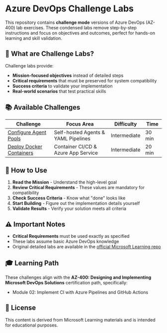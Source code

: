 # Azure DevOps Challenge Labs

This repository contains **challenge mode** versions of Azure DevOps (AZ-400) lab exercises. These condensed labs remove step-by-step instructions and focus on objectives and outcomes, perfect for hands-on learning and skill validation.

## 🎯 What are Challenge Labs?

Challenge labs provide:
- **Mission-focused objectives** instead of detailed steps
- **Critical requirements** that must be preserved for system compatibility
- **Success criteria** to validate your implementation
- **Real-world scenarios** that test practical skills

## 📚 Available Challenges

| Challenge | Focus Area | Difficulty | Time |
|-----------|------------|------------|------|
| [Configure Agent Pools](AZ400_M02_L03_Configure_Agent_Pools_and_Understand_Pipeline_Styles.md) | Self-hosted Agents & YAML Pipelines | Intermediate | 30 min |
| [Deploy Docker Containers](AZ400_M02_L06_Deploy_Docker_containers_to_Azure_App_Service_web_apps.md) | Container CI/CD & Azure App Service | Intermediate | 20 min |

## 🚀 How to Use

1. **Read the Mission** - Understand the high-level goal
2. **Review Critical Requirements** - These values are mandatory for compatibility
3. **Check Success Criteria** - Know what "done" looks like
4. **Start Building** - Figure out the implementation details yourself
5. **Validate Results** - Verify your solution meets all criteria

## ⚠️ Important Notes

- **Critical Requirements** must be used exactly as specified
- These labs assume basic Azure DevOps knowledge
- Original detailed labs are available in the [official Microsoft Learning repo](https://github.com/MicrosoftLearning/AZ400-DesigningandImplementingMicrosoftDevOpsSolutions)

## 🎓 Learning Path

These challenges align with the **AZ-400: Designing and Implementing Microsoft DevOps Solutions** certification path, specifically:
- Module 02: Implement CI with Azure Pipelines and GitHub Actions

## 📄 License

This content is derived from Microsoft Learning materials and is intended for educational purposes.
